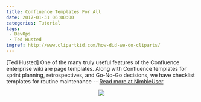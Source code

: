 ```yaml
---
title: Confluence Templates For All
date: 2017-01-31 06:00:00
categories: Tutorial
tags: 
 - DevOps
 - Ted Husted
imgref: http://www.clipartkid.com/how-did-we-do-cliparts/
---
```

[Ted Husted] One of the many truly useful features of the Confluence enterprise wiki are page templates. Along with Confluence templates for sprint planning, retrospectives, and Go-No-Go decisions, we have checklist templates for routine maintenance -- [Read more at NimbleUser](http://www.nimbleuser.com/blog/confluence-templates-for-all)
<div align="center"><img style="max-width: 25%; max-height: 25%;" src="http://www.clipartkid.com/images/568/where-do-we-get-our-clip-art-and-images-from-lZK285-clipart.jpg"/></div>
